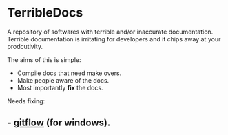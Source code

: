 # TerribleDocs
A repository of softwares with terrible and/or inaccurate documentation.
Terrible documentation is irritating for developers and it chips away at your prodcutivity.

The aims of this is simple:
- Compile docs that need make overs.
- Make people aware of the docs.
- Most importantly **fix** the docs.


Needs fixing:

## - [gitflow](https://github.com/nvie/gitflow/wiki/Windows) (for windows).
